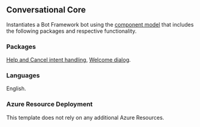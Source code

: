 ## Conversational Core

Instantiates a Bot Framework bot using the [component model](https://aka.ms/ComponentTemplateDocumentation) that includes the following packages and respective functionality.
### Packages
[Help and Cancel intent handling](https://www.nuget.org/packages/Preview.Bot.Component.HelpAndCancel/), [Welcome dialog](https://www.nuget.org/packages/Preview.Bot.Component.Welcome/).

### Languages
English.

### Azure Resource Deployment
This template does not rely on any additional Azure Resources.